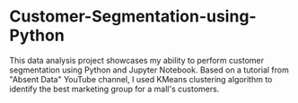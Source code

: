 # Customer-Segmentation-using-Python
This data analysis project showcases my ability to perform customer segmentation using Python and Jupyter Notebook. Based on a tutorial from "Absent Data" YouTube channel, I used KMeans clustering algorithm to identify the best marketing group for a mall's customers.
